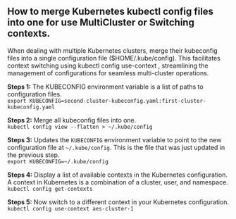 ## How to merge Kubernetes kubectl config files into one for use MultiCluster or Switching contexts.
When dealing with multiple Kubernetes clusters, merge their kubeconfig files into a single configuration file ($HOME/.kube/config). This facilitates context switching using kubectl config use-context <context-name>, streamlining the management of configurations for seamless multi-cluster operations.

**Steps 1:**
The KUBECONFIG environment variable is a list of paths to configuration files.\
`export KUBECONFIG=second-cluster-kubeconfig.yaml:first-cluster-kubeconfig.yaml`

**Steps 2:**
Merge all kubeconfig files into one.\
`kubectl config view --flatten > ~/.kube/config`

**Steps 3:**
Updates the `KUBECONFIG` environment variable to point to the new configuration file at `~/.kube/config`. This is the file that was just updated in the previous step.\
`export KUBECONFIG=~/.kube/config`

**Steps 4:**
Display a list of available contexts in the Kubernetes configuration. A context in Kubernetes is a combination of a cluster, user, and namespace.\
`kubectl config get-contexts`

**Steps 5:**
Now switch to a different context in your Kubernetes configuration.\
`kubectl config use-context aes-cluster-1`
